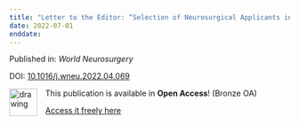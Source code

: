 ```yaml
---
title: "Letter to the Editor: “Selection of Neurosurgical Applicants in High-Income Developing Countries: A Pilot Study from the Gulf Cooperation Council Countries”"
date: 2022-07-01
enddate:
---
```


Published in: *World Neurosurgery*

DOI: [10.1016/j.wneu.2022.04.069](https://doi.org/10.1016/j.wneu.2022.04.069)

<img src="https://upload.wikimedia.org/wikipedia/commons/thumb/7/77/Open_Access_logo_PLoS_transparent.svg/800px-Open_Access_logo_PLoS_transparent.svg.png" alt="drawing" width="50" align="left"/> &nbsp;&nbsp;&nbsp;This publication is available in **Open Access**! (Bronze OA)

&nbsp;&nbsp;&nbsp;<a href="https://doi.org/10.1016/j.wneu.2022.04.069">Access it freely here</a>

